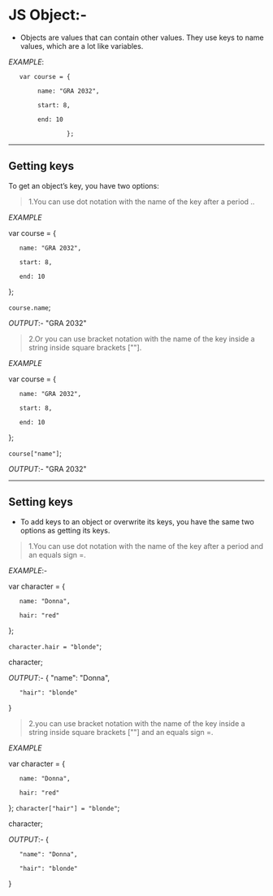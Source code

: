 # JS Object:-
  - Objects are values that can contain other values. They use keys to name values, which are a lot like variables.
 
*EXAMPLE*:

       var course = {
       
            name: "GRA 2032",
            
            start: 8,
            
            end: 10
            
                    };
___
## Getting keys

To get an object’s key, you have two options:

> 1.You can use dot notation with the name of the key after a period ..

*EXAMPLE*

var course = {

       name: "GRA 2032",
       
       start: 8,
       
       end: 10
       
};

`course.name`;

*OUTPUT*:- "GRA 2032"

> 2.Or you can use bracket notation with the name of the key inside a string inside square brackets [""].

*EXAMPLE*

var course = {

       name: "GRA 2032",
       
       start: 8,
       
       end: 10
};

`course["name"]`;

*OUTPUT*:- "GRA 2032"
___
## Setting keys

- To add keys to an object or overwrite its keys, you have the same two options as getting its keys.

> 1.You can use dot notation with the name of the key after a period and an equals sign =.

*EXAMPLE*:-

var character = {

       name: "Donna",
       
       hair: "red"
       
};

`character.hair = "blonde"`;

character;

*OUTPUT*:-
{
       "name": "Donna",
       
       "hair": "blonde"
}

> 2.you can use bracket notation with the name of the key inside a string inside square brackets [""] and an equals sign =.

*EXAMPLE*

var character = {

       name: "Donna",
       
       hair: "red"
       
};
`character["hair"] = "blonde"`;

character;

*OUTPUT*:-
{

       "name": "Donna",
       
       "hair": "blonde"
       
}
























